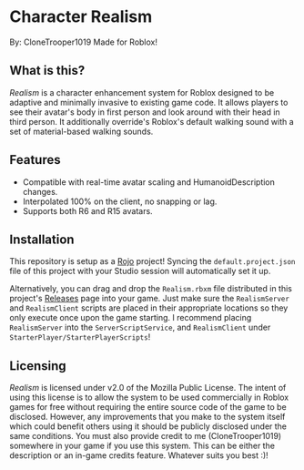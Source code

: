 # Character Realism

By: CloneTrooper1019
Made for Roblox!

## What is this?

*Realism* is a character enhancement system for Roblox designed to be adaptive and minimally invasive to existing game code. It allows players to see their avatar's body in first person and look around with their head in third person. It additionally override's Roblox's default walking sound with a set of material-based walking sounds. 

## Features

- Compatible with real-time avatar scaling and HumanoidDescription changes.
- Interpolated 100% on the client, no snapping or lag.
- Supports both R6 and R15 avatars.

## Installation

This repository is setup as a [Rojo](https://rojo.space/) project! Syncing the `default.project.json` file of this project with your Studio session will automatically set it up. 

Alternatively, you can drag and drop the `Realism.rbxm` file distributed in this project's [Releases](https://github.com/CloneTrooper1019/Character-Realism/releases) page into your game. Just make sure the `RealismServer` and `RealismClient` scripts are placed in their appropriate locations so they only execute once upon the game starting. I recommend placing `RealismServer` into the `ServerScriptService`, and `RealismClient` under `StarterPlayer/StarterPlayerScripts`!

## Licensing

*Realism* is licensed under v2.0 of the Mozilla Public License. The intent of using this license is to allow the system to be used commercially in Roblox games for free without requiring the entire source code of the game to be disclosed. However, any improvements that you make to the system itself which could benefit others using it should be publicly disclosed under the same conditions. You must also provide credit to me (CloneTrooper1019) somewhere in your game if you use this system. This can be either the description or an in-game credits feature. Whatever suits you best :)!